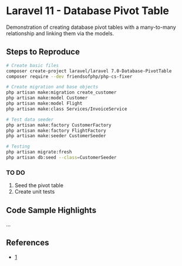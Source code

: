 # Laravel 11 - Database Pivot Table

Demonstration of creating database pivot tables with a many-to-many relationship and linking them via the models.

## Steps to Reproduce

```sh
# Create basic files
composer create-project laravel/laravel 7.0-Database-PivotTable
composer require --dev friendsofphp/php-cs-fixer

# Create migration and base objects
php artisan make:migration create_customer
php artisan make:model Customer
php artisan make:model Flight
php artisan make:class Services/InvoiceService

# Test data seeder
php artisan make:factory CustomerFactory
php artisan make:factory FlightFactory
php artisan make:seeder CustomerSeeder

# Testing
php artisan migrate:fresh
php artisan db:seed --class=CustomerSeeder
```

### TO DO

1. Seed the pivot table
2. Create unit tests

## Code Sample Highlights

...

## References

* [1](https://cosme.dev/post/using-pivot-tables-in-laravel-the-complete-guide-to-custom-intermediary-tables-in-manytomany-relationships)
